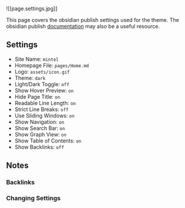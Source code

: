 ![[page.settings.jpg]]

This page covers the obsidian publish settings used for the theme. The obsidian publish [documentation](https://help.obsidian.md/Obsidian+Publish/Introduction+to+Obsidian+Publish) may also be a useful resource.

## Settings

- Site Name: `mintel`
- Homepage File: `pages/Home.md`
- Logo: `assets/icon.gif`
- Theme: `dark`
- Light/Dark Toggle: `off`
- Show Hover Preview: `on`
- Hide Page Title: `on`
- Readable Line Length: `on`
- Strict Line Breaks: `off`
- Use Sliding Windows: `on`
- Show Navigation: `on`
- Show Search Bar: `on`
- Show Graph View: `on`
- Show Table of Contents: `on`
- Show Backlinks: `off`

## Notes

### Backlinks

### Changing Settings